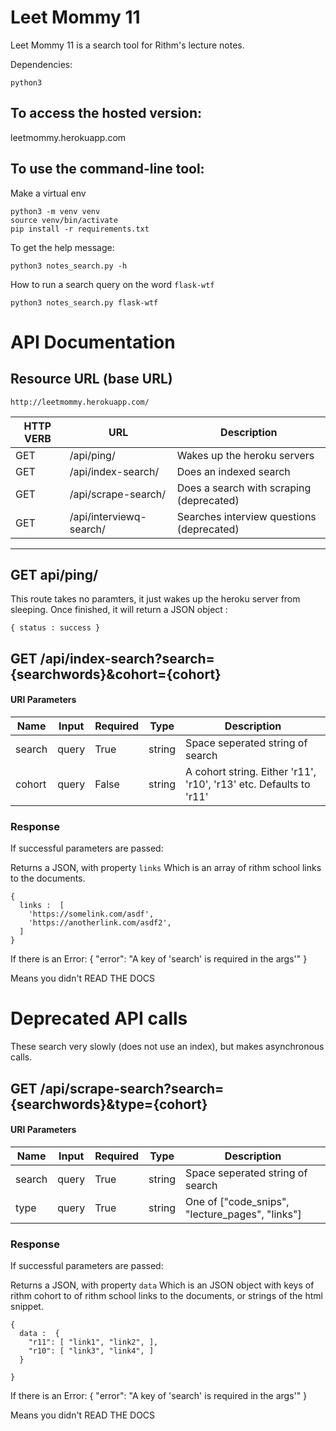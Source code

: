 # Leet Mommy 11

Leet Mommy 11 is a search tool for Rithm's lecture notes. 

Dependencies:
```
python3
```
## To access the hosted version:

leetmommy.herokuapp.com

## To use the command-line tool:
Make a virtual env
```
python3 -m venv venv
source venv/bin/activate
pip install -r requirements.txt
```

To get the help message:
```
python3 notes_search.py -h
```

How to run a search query on the word `flask-wtf`

```
python3 notes_search.py flask-wtf

```


# API Documentation

## Resource URL (base URL)
```
http://leetmommy.herokuapp.com/
```

| HTTP VERB | URL | Description |
| --- | ---| --- |
| GET | /api/ping/ | Wakes up the heroku servers
| GET | /api/index-search/ | Does an indexed search
| GET | /api/scrape-search/ | Does a search with scraping (deprecated)
| GET | /api/interviewq-search/ | Searches interview questions (deprecated)
---

## GET api/ping/
This route takes no paramters, it just wakes up the heroku server from sleeping.
Once finished, it will return a JSON object :
```
{ status : success }
```

## GET /api/index-search?search={searchwords}&cohort={cohort}
#### URI Parameters
| Name | Input | Required | Type | Description |
| --- | --- | --- | --- | --- |
| search | query | True | string | Space seperated string of search
| cohort | query | False | string | A cohort string. Either 'r11', 'r10', 'r13' etc. Defaults to 'r11'

### Response
If successful parameters are passed: 

Returns a JSON, with property `links`
Which is an array of rithm school links to the documents.

```
{
  links :  [
    'https://somelink.com/asdf',
    'https://anotherlink.com/asdf2',
  ]   
}

```

If there is an Error:
{
  "error": "A key of 'search' is required in the args'"
}

Means you didn't READ THE DOCS

# Deprecated API calls
These search very slowly (does not use an index), but makes asynchronous calls.

## GET /api/scrape-search?search={searchwords}&type={cohort}

#### URI Parameters
| Name | Input | Required | Type | Description |
| --- | --- | --- | --- | --- |
| search | query | True | string | Space seperated string of search
| type | query | True | string | One of ["code_snips", "lecture_pages", "links"]

### Response
If successful parameters are passed: 

Returns a JSON, with property `data`
Which is an JSON object with keys of rithm cohort to of rithm school links to the documents, or strings of the html snippet.

```
{
  data :  {
    "r11": [ "link1", "link2", ],
    "r10": [ "link3", "link4", ]
  } 

}

```

If there is an Error:
{
  "error": "A key of 'search' is required in the args'"
}

Means you didn't READ THE DOCS





